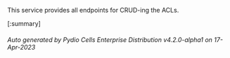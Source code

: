 






This service provides all endpoints for CRUD-ing the ACLs.

[:summary]

###### Auto generated by Pydio Cells Enterprise Distribution v4.2.0-alpha1 on 17-Apr-2023
